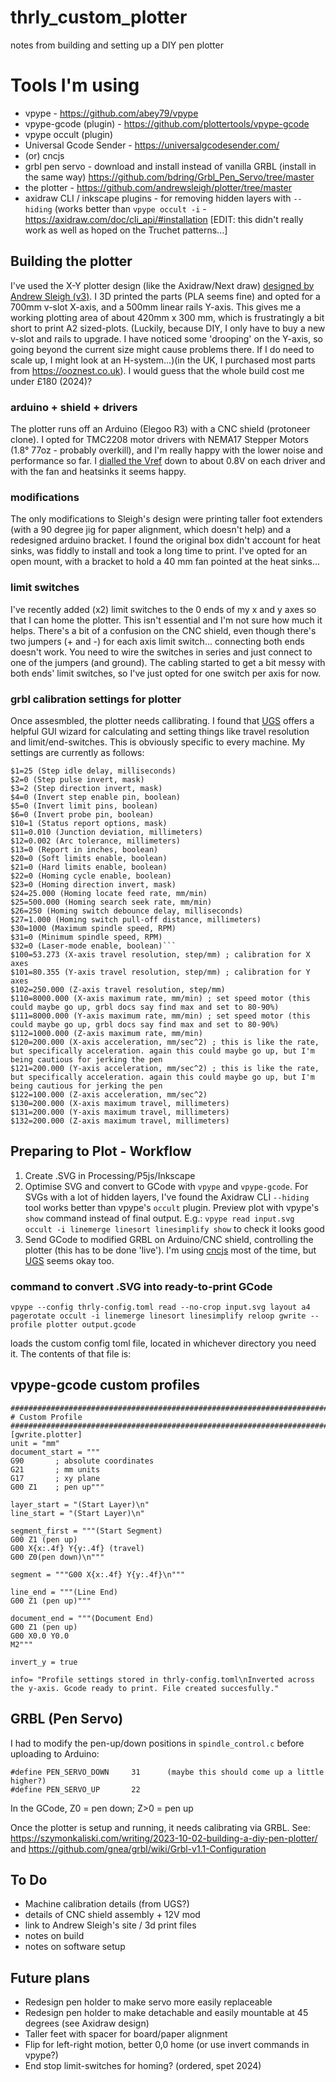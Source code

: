 # thrly_custom_plotter

 notes from building and setting up a DIY pen plotter

# Tools I'm using

- vpype - <https://github.com/abey79/vpype>
- vpype-gcode (plugin) - <https://github.com/plottertools/vpype-gcode>
- vpype occult (plugin)
- Universal Gcode Sender - <https://universalgcodesender.com/>
- (or) cncjs
- grbl pen servo - download and install instead of vanilla GRBL (install in the same way) <https://github.com/bdring/Grbl_Pen_Servo/tree/master>
- the plotter -  <https://github.com/andrewsleigh/plotter/tree/master>
- axidraw CLI / inkscape plugins - for removing hidden layers with `--hiding` (works better than `vpype occult -i` - <https://axidraw.com/doc/cli_api/#installation> [EDIT: this didn't really work as well as hoped on the Truchet patterns...]

## Building the plotter

I've used the X-Y plotter design (like the Axidraw/Next draw) [designed by Andrew Sleigh (v3)](https://andrewsleigh.github.io/plotter/). I 3D printed the parts (PLA seems fine) and opted for a 700mm v-slot X-axis, and a 500mm linear rails Y-axis. This gives me a working plotting area of about 420mm x 300 mm, which is frustratingly a bit short to print A2 sized-plots. (Luckily, because DIY, I only have to buy a new v-slot and rails to upgrade. I have noticed some 'drooping' on the Y-axis, so going beyond the current size might cause problems there. If I do need to scale up, I might look at an H-system...)(in the UK, I purchased most parts from <https://ooznest.co.uk>). I would guess that the whole build cost me under £180 (2024)?

### arduino + shield + drivers

The plotter runs off an Arduino (Elegoo R3) with a CNC shield (protoneer clone). I opted for TMC2208 motor drivers with NEMA17 Stepper Motors (1.8° 77oz - probably overkill), and I'm really happy with the lower noise and performance so far. I [dialled the Vref](https://all3dp.com/2/vref-calculator-tmc2209-tmc2208-a4988/) down to about 0.8V on each driver and with the fan and heatsinks it seems happy.

### modifications

The only modifications to Sleigh's design were printing taller foot extenders (with a 90 degree jig for paper alignment, which doesn't help) and a redesigned arduino bracket. I found the original box didn't account for heat sinks, was fiddly to install and took a long time to print. I've opted for an open mount, with a bracket to hold a 40 mm fan pointed at the heat sinks...

### limit switches

I've recently added (x2) limit switches to the 0 ends of my x and y axes so that I can home the plotter. This isn't essential and I'm not sure how much it helps. There's a bit of a confusion on the CNC shield, even though there's two jumpers (+ and -) for each axis limit switch... connecting both ends doesn't work. You need to wire the switches in series and just connect to one of the jumpers (and ground). The cabling started to get a bit messy with both ends' limit switches, so I've just opted for one switch per axis for now.

### grbl calibration settings for plotter

Once assesmbled, the plotter needs callibrating. I found that [UGS](https://winder.github.io/ugs_website/) offers a helpful GUI wizard for calculating and setting things like travel resolution and limit/end-switches. This is obviously specific to every machine. My settings are currently as follows:

```$0=10 (Step pulse time, microseconds)
$1=25 (Step idle delay, milliseconds)
$2=0 (Step pulse invert, mask)
$3=2 (Step direction invert, mask)
$4=0 (Invert step enable pin, boolean)
$5=0 (Invert limit pins, boolean)
$6=0 (Invert probe pin, boolean)
$10=1 (Status report options, mask)
$11=0.010 (Junction deviation, millimeters)
$12=0.002 (Arc tolerance, millimeters)
$13=0 (Report in inches, boolean)
$20=0 (Soft limits enable, boolean)
$21=0 (Hard limits enable, boolean)
$22=0 (Homing cycle enable, boolean)
$23=0 (Homing direction invert, mask)
$24=25.000 (Homing locate feed rate, mm/min)
$25=500.000 (Homing search seek rate, mm/min)
$26=250 (Homing switch debounce delay, milliseconds)
$27=1.000 (Homing switch pull-off distance, millimeters)
$30=1000 (Maximum spindle speed, RPM)
$31=0 (Minimum spindle speed, RPM)
$32=0 (Laser-mode enable, boolean)```
$100=53.273 (X-axis travel resolution, step/mm) ; calibration for X axes
$101=80.355 (Y-axis travel resolution, step/mm) ; calibration for Y axes
$102=250.000 (Z-axis travel resolution, step/mm)
$110=8000.000 (X-axis maximum rate, mm/min) ; set speed motor (this could maybe go up, grbl docs say find max and set to 80-90%)
$111=8000.000 (Y-axis maximum rate, mm/min) ; set speed motor (this could maybe go up, grbl docs say find max and set to 80-90%)
$112=1000.000 (Z-axis maximum rate, mm/min)
$120=200.000 (X-axis acceleration, mm/sec^2) ; this is like the rate, but specifically acceleration. again this could maybe go up, but I'm being cautious for jerking the pen
$121=200.000 (Y-axis acceleration, mm/sec^2) ; this is like the rate, but specifically acceleration. again this could maybe go up, but I'm being cautious for jerking the pen
$122=100.000 (Z-axis acceleration, mm/sec^2)
$130=200.000 (X-axis maximum travel, millimeters)
$131=200.000 (Y-axis maximum travel, millimeters)
$132=200.000 (Z-axis maximum travel, millimeters)
```

## Preparing to Plot - Workflow

1. Create .SVG in Processing/P5js/Inkscape
2. Optimise SVG and convert to GCode with `vpype` and `vpype-gcode`. For SVGs with a lot of hidden layers, I've found the Axidraw CLI `--hiding` tool works better than vpype's `occult` plugin.
   Preview plot with vpype's `show` command instead of final output. E.g.: `vpype read input.svg occult -i linemerge linesort linesimplify show` to check it looks good
4. Send GCode to modified GRBL on Arduino/CNC shield, controlling the plotter (this has to be done 'live'). I'm using [cncjs](https://cnc.js.org/) most of the time, but [UGS](https://winder.github.io/ugs_website/) seems okay too.

### command to convert .SVG into ready-to-print GCode

`vpype --config thrly-config.toml read --no-crop input.svg layout a4 pagerotate occult -i linemerge linesort linesimplify reloop gwrite --profile plotter output.gcode`

loads the custom config toml file, located in whichever directory you need it. The contents of that file is:

## vpype-gcode custom profiles
```
########################################################################################################################
# Custom Profile
########################################################################################################################
[gwrite.plotter]
unit = "mm"
document_start = """
G90       ; absolute coordinates
G21       ; mm units
G17       ; xy plane
G00 Z1    ; pen up"""

layer_start = "(Start Layer)\n"
line_start = "(Start Layer)\n"

segment_first = """(Start Segment)
G00 Z1 (pen up)
G00 X{x:.4f} Y{y:.4f} (travel)
G00 Z0(pen down)\n"""

segment = """G00 X{x:.4f} Y{y:.4f}\n"""

line_end = """(Line End)
G00 Z1 (pen up)"""

document_end = """(Document End)
G00 Z1 (pen up)
G00 X0.0 Y0.0
M2"""

invert_y = true

info= "Profile settings stored in thrly-config.toml\nInverted across the y-axis. Gcode ready to print. File created succesfully."
```

## GRBL (Pen Servo)

I had to modify the pen-up/down positions in `spindle_control.c` before uploading to Arduino:

```
#define PEN_SERVO_DOWN     31      (maybe this should come up a little higher?)
#define PEN_SERVO_UP       22
```

In the GCode, Z0 = pen down; Z>0 = pen up

Once the plotter is setup and running, it needs calibrating via GRBL. See: <https://szymonkaliski.com/writing/2023-10-02-building-a-diy-pen-plotter/> and <https://github.com/gnea/grbl/wiki/Grbl-v1.1-Configuration>

## To Do

- Machine calibration details (from UGS?)
- details of CNC shield assembly + 12V mod
- link to Andrew Sleigh's site / 3d print files
- notes on build
- notes on software setup

## Future plans

- Redesign pen holder to make servo more easily replaceable
- Redesign pen holder to make detachable and easily mountable at 45 degrees (see Axidraw design)
- Taller feet with spacer for board/paper alignment
- Flip for left-right motion, better 0,0 home (or use invert commands in vpype?)
- End stop limit-switches for homing? (ordered, spet 2024)
